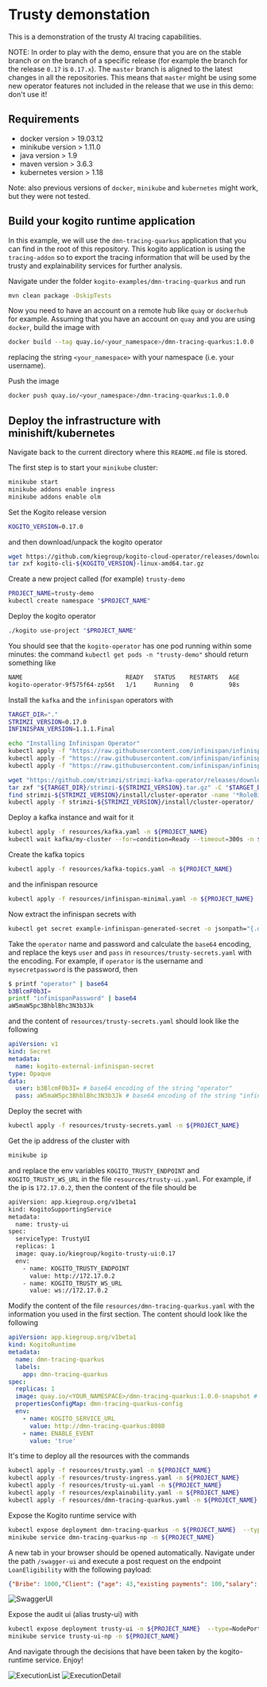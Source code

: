 # Trusty demonstation

This is a demonstration of the trusty AI tracing capabilities. 

NOTE: In order to play with the demo, ensure that you are on the stable branch or on the branch of a specific release (for example the branch for the release `0.17` is `0.17.x`).
The `master` branch is aligned to the latest changes in all the repositories. This means that `master` might be using some new operator features not included in the release that we use in this demo: don't use it!

## Requirements

- docker version > 19.03.12
- minikube version  > 1.11.0
- java version > 1.9
- maven version > 3.6.3
- kubernetes version > 1.18

Note: also previous versions of `docker`, `minikube` and `kubernetes`  might work, but they were not tested. 

## Build your kogito runtime application

In this example, we will use the `dmn-tracing-quarkus` application that you can find in the root of this repository. This kogito application is using the `tracing-addon` so to export the tracing information that will be used by the trusty and explainability services for further analysis.

Navigate under the folder `kogito-examples/dmn-tracing-quarkus` and run 
```bash
mvn clean package -DskipTests
```

Now you need to have an account on a remote hub like `quay` or `dockerhub` for example. Assuming that you have an account on `quay` and you are using `docker`, build the image with 
```bash
docker build --tag quay.io/<your_namespace>/dmn-tracing-quarkus:1.0.0 .
```
replacing the string `<your_namespace>` with your namespace (i.e. your username).

Push the image
```bash
docker push quay.io/<your_namespace>/dmn-tracing-quarkus:1.0.0
```

## Deploy the infrastructure with minishift/kubernetes

Navigate back to the current directory where this `README.md` file is stored. 

The first step is to start your `minikube` cluster: 

```bash
minikube start
minikube addons enable ingress
minikube addons enable olm
```

Set the Kogito release version 

```bash
KOGITO_VERSION=0.17.0
```

and then download/unpack the kogito operator

```bash
wget https://github.com/kiegroup/kogito-cloud-operator/releases/download/v${KOGITO_VERSION}/kogito-cli-${KOGITO_VERSION}-linux-amd64.tar.gz
tar zxf kogito-cli-${KOGITO_VERSION}-linux-amd64.tar.gz
```

Create a new project called (for example) `trusty-demo` 

```bash 
PROJECT_NAME=trusty-demo
kubectl create namespace "$PROJECT_NAME"
```

Deploy the kogito operator
```bash
./kogito use-project "$PROJECT_NAME"
```

You should see that the `kogito-operator` has one pod running within some minutes: the command `kubectl get pods -n "trusty-demo"` should return something like 

```bash
NAME                             READY   STATUS    RESTARTS   AGE
kogito-operator-9f575f64-zp56t   1/1     Running   0          98s
```

Install the `kafka` and the `infinispan` operators with 

```bash
TARGET_DIR="."
STRIMZI_VERSION=0.17.0
INFINISPAN_VERSION=1.1.1.Final

echo "Installing Infinispan Operator"
kubectl apply -f "https://raw.githubusercontent.com/infinispan/infinispan-operator/${INFINISPAN_VERSION}/deploy/crd.yaml" -n ${PROJECT_NAME}
kubectl apply -f "https://raw.githubusercontent.com/infinispan/infinispan-operator/${INFINISPAN_VERSION}/deploy/rbac.yaml" -n ${PROJECT_NAME}
kubectl apply -f "https://raw.githubusercontent.com/infinispan/infinispan-operator/${INFINISPAN_VERSION}/deploy/operator.yaml" -n ${PROJECT_NAME}

wget "https://github.com/strimzi/strimzi-kafka-operator/releases/download/${STRIMZI_VERSION}/strimzi-${STRIMZI_VERSION}.tar.gz" -P "$TARGET_DIR/"
tar zxf "${TARGET_DIR}/strimzi-${STRIMZI_VERSION}.tar.gz" -C "$TARGET_DIR"
find strimzi-${STRIMZI_VERSION}/install/cluster-operator -name '*RoleBinding*.yaml' -type f -exec sed -i "s/namespace: .*/namespace: ${PROJECT_NAME}/" {} \;
kubectl apply -f strimzi-${STRIMZI_VERSION}/install/cluster-operator/ -n ${PROJECT_NAME}
```

Deploy a kafka instance and wait for it
```bash
kubectl apply -f resources/kafka.yaml -n ${PROJECT_NAME}
kubectl wait kafka/my-cluster --for=condition=Ready --timeout=300s -n ${PROJECT_NAME} 
```

Create the kafka topics
```bash
kubectl apply -f resources/kafka-topics.yaml -n ${PROJECT_NAME}
```

and the infinispan resource
```bash
kubectl apply -f resources/infinispan-minimal.yaml -n ${PROJECT_NAME}
```

Now extract the infinispan secrets with 
```bash
kubectl get secret example-infinispan-generated-secret -o jsonpath="{.data.identities\.yaml}" -n ${PROJECT_NAME} | base64 --decode
```

Take the `operator` name and password and calculate the `base64` encoding, and replace the keys `user` and `pass` in `resources/trusty-secrets.yaml` with the encoding. For example, if `operator` is the username and `mysecretpassword` is the password, then 
```bash
$ printf "operator" | base64
b3BlcmF0b3I=
printf "infinispanPassword" | base64
aW5maW5pc3BhblBhc3N3b3Jk
```

and the content of `resources/trusty-secrets.yaml` should look like the following
```yaml
apiVersion: v1
kind: Secret
metadata:
  name: kogito-external-infinispan-secret
type: Opaque
data:
  user: b3BlcmF0b3I= # base64 encoding of the string "operator"
  pass: aW5maW5pc3BhblBhc3N3b3Jk # base64 encoding of the string "infinispanPassword", replace with your infinispan password
```

Deploy the secret with 

```bash
kubectl apply -f resources/trusty-secrets.yaml -n ${PROJECT_NAME}
```

Get the ip address of the cluster with 
```bash
minikube ip
```

and replace the env variables `KOGITO_TRUSTY_ENDPOINT` and `KOGITO_TRUSTY_WS_URL` in the file `resources/trusty-ui.yaml`. For example, if the ip is `172.17.0.2`, then the content of the file should be 
```bash
apiVersion: app.kiegroup.org/v1beta1
kind: KogitoSupportingService
metadata:
  name: trusty-ui
spec:
  serviceType: TrustyUI
  replicas: 1
  image: quay.io/kiegroup/kogito-trusty-ui:0.17
  env:
    - name: KOGITO_TRUSTY_ENDPOINT
      value: http://172.17.0.2
    - name: KOGITO_TRUSTY_WS_URL
      value: ws://172.17.0.2
```

Modify the content of the file `resources/dmn-tracing-quarkus.yaml` with the information you used in the first section. The content should look like the following 

```yaml
apiVersion: app.kiegroup.org/v1beta1
kind: KogitoRuntime
metadata:
  name: dmn-tracing-quarkus
  labels:
    app: dmn-tracing-quarkus
spec:
  replicas: 1
  image: quay.io/<YOUR_NAMESPACE>/dmn-tracing-quarkus:1.0.0-snapshot # <---- replace with your image
  propertiesConfigMap: dmn-tracing-quarkus-config
  env:
    - name: KOGITO_SERVICE_URL
      value: http://dmn-tracing-quarkus:8080
    - name: ENABLE_EVENT
      value: 'true'
```

It's time to deploy all the resources with the commands
```bash
kubectl apply -f resources/trusty.yaml -n ${PROJECT_NAME}
kubectl apply -f resources/trusty-ingress.yaml -n ${PROJECT_NAME}
kubectl apply -f resources/trusty-ui.yaml -n ${PROJECT_NAME}
kubectl apply -f resources/explainability.yaml -n ${PROJECT_NAME}
kubectl apply -f resources/dmn-tracing-quarkus.yaml -n ${PROJECT_NAME}
```

Expose the Kogito runtime service with 

```bash
kubectl expose deployment dmn-tracing-quarkus -n ${PROJECT_NAME}  --type=NodePort --name=dmn-tracing-quarkus-np
minikube service dmn-tracing-quarkus-np -n ${PROJECT_NAME}
```

A new tab in your browser should be opened automatically. Navigate under the path `/swagger-ui` and execute a post request on the endpoint `LoanEligibility` with the following payload: 
```json
{"Bribe": 1000,"Client": {"age": 43,"existing payments": 100,"salary": 1950},"Loan": {"duration": 15,"installment": 180}, "SupremeDirector": "Yes"}
```

![SwaggerUI](images/swagger-ui.png)

Expose the audit ui (alias trusty-ui) with 
```bash
kubectl expose deployment trusty-ui -n ${PROJECT_NAME}  --type=NodePort --name=trusty-ui-np
minikube service trusty-ui-np -n ${PROJECT_NAME}
```

And navigate through the decisions that have been taken by the kogito-runtime service. Enjoy!

![ExecutionList](images/executionsTrustyUI.png)
![ExecutionDetail](images/executionDetail.png)
